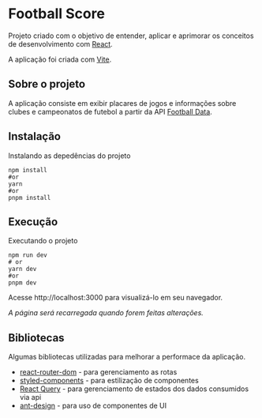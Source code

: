 # Football Score

Projeto criado com o objetivo de entender, aplicar e aprimorar os conceitos de desenvolvimento com [React](https://pt-br.reactjs.org/).

A aplicação foi criada com [Vite](https://vitejs.dev/).

## Sobre o projeto

A aplicação consiste em exibir placares de jogos e informações sobre clubes e campeonatos de futebol a partir da API [Football Data](https://www.football-data.org/).

## Instalação

Instalando as depedências do projeto

```dash
npm install
#or
yarn
#or
pnpm install
```

## Execução

Executando o projeto

```dash
npm run dev
# or
yarn dev
#or
pnpm dev
```

Acesse http://localhost:3000 para visualizá-lo em seu navegador.

_A página será recarregada quando forem feitas alterações._

## Bibliotecas

Algumas bibliotecas utilizadas para melhorar a performace da aplicação.

-   [react-router-dom](https://reactrouter.com/) - para gerenciamento as rotas
-   [styled-components](https://styled-components.com/) - para estilização de componentes
-   [React Query](https://react-query.tanstack.com/) - para gerenciamento de estados dos dados consumidos via api
-   [ant-design](https://ant.design/) - para uso de componentes de UI
